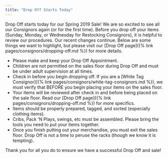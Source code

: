 ```yaml
---
title: "Drop Off Starts Today"
---
```


Drop Off starts today for our Spring 2019 Sale! We are so excited to see all our Consignors again (or for the first time). Before you drop off your items (Sunday, Monday, or Wednesday for Restocking Consignors), it is helpful to review our procedures. Our recent changes continue. Below are some things we want to highlight, but please visit our [Drop Off page]({% link pages/consignors/dropping-off.md %}) for more details.

* Please make and keep your Drop Off Appointment.
* Children are not permitted on the sales floor during Drop Off and must be under adult supervision at all times.
* Check in before you begin dropping off. If you are a [White Tag Consignor]({% link pages/consignors/white-tag-consignors.md %}), we must verify that BEFORE you begin placing your items on the sales floor.
* Your items will be reviewed after check in and before being placed on the sale floor. Read our [Drop Off page]({% link pages/consignors/dropping-off.md %}) for more specifics.
* Items should be properly prepared, tagged, and sorted (especially clothing items).
* Cribs, Pack 'N Plays, swings, etc must be assembled. Please bring the tools you need to put your items together.
* Once you finish putting out your merchandise, you must exit the sales floor. Drop Off is not a time to peruse the racks (though we know it is tempting).

Thank you for all you do to ensure we have a successful Drop Off and sale!
